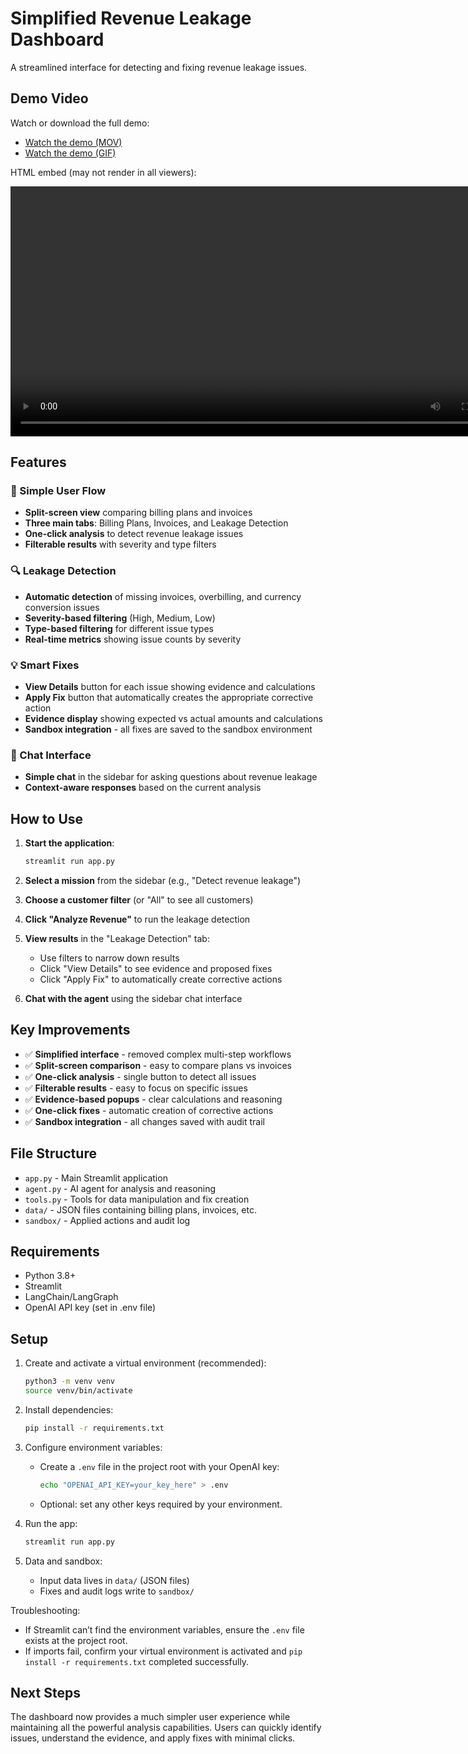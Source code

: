 # Simplified Revenue Leakage Dashboard

A streamlined interface for detecting and fixing revenue leakage issues.

## Demo Video

Watch or download the full demo:

- [Watch the demo (MOV)](media/demo.mov)
- [Watch the demo (GIF)](media/demo.gif)

HTML embed (may not render in all viewers):

<video src="media/demo.mov" controls width="800"></video>

## Features

### 🎯 Simple User Flow
- **Split-screen view** comparing billing plans and invoices
- **Three main tabs**: Billing Plans, Invoices, and Leakage Detection
- **One-click analysis** to detect revenue leakage issues
- **Filterable results** with severity and type filters

### 🔍 Leakage Detection
- **Automatic detection** of missing invoices, overbilling, and currency conversion issues
- **Severity-based filtering** (High, Medium, Low)
- **Type-based filtering** for different issue types
- **Real-time metrics** showing issue counts by severity

### 💡 Smart Fixes
- **View Details** button for each issue showing evidence and calculations
- **Apply Fix** button that automatically creates the appropriate corrective action
- **Evidence display** showing expected vs actual amounts and calculations
- **Sandbox integration** - all fixes are saved to the sandbox environment

### 💬 Chat Interface
- **Simple chat** in the sidebar for asking questions about revenue leakage
- **Context-aware responses** based on the current analysis

## How to Use

1. **Start the application**:
   ```bash
   streamlit run app.py
   ```

2. **Select a mission** from the sidebar (e.g., "Detect revenue leakage")

3. **Choose a customer filter** (or "All" to see all customers)

4. **Click "Analyze Revenue"** to run the leakage detection

5. **View results** in the "Leakage Detection" tab:
   - Use filters to narrow down results
   - Click "View Details" to see evidence and proposed fixes
   - Click "Apply Fix" to automatically create corrective actions

6. **Chat with the agent** using the sidebar chat interface

## Key Improvements

- ✅ **Simplified interface** - removed complex multi-step workflows
- ✅ **Split-screen comparison** - easy to compare plans vs invoices
- ✅ **One-click analysis** - single button to detect all issues
- ✅ **Filterable results** - easy to focus on specific issues
- ✅ **Evidence-based popups** - clear calculations and reasoning
- ✅ **One-click fixes** - automatic creation of corrective actions
- ✅ **Sandbox integration** - all changes saved with audit trail

## File Structure

- `app.py` - Main Streamlit application
- `agent.py` - AI agent for analysis and reasoning
- `tools.py` - Tools for data manipulation and fix creation
- `data/` - JSON files containing billing plans, invoices, etc.
- `sandbox/` - Applied actions and audit log

## Requirements

- Python 3.8+
- Streamlit
- LangChain/LangGraph
- OpenAI API key (set in .env file)

## Setup

1. Create and activate a virtual environment (recommended):
   ```bash
   python3 -m venv venv
   source venv/bin/activate
   ```

2. Install dependencies:
   ```bash
   pip install -r requirements.txt
   ```

3. Configure environment variables:
   - Create a `.env` file in the project root with your OpenAI key:
     ```bash
     echo "OPENAI_API_KEY=your_key_here" > .env
     ```
   - Optional: set any other keys required by your environment.

4. Run the app:
   ```bash
   streamlit run app.py
   ```

5. Data and sandbox:
   - Input data lives in `data/` (JSON files)
   - Fixes and audit logs write to `sandbox/`

Troubleshooting:
- If Streamlit can’t find the environment variables, ensure the `.env` file exists at the project root.
- If imports fail, confirm your virtual environment is activated and `pip install -r requirements.txt` completed successfully.



## Next Steps

The dashboard now provides a much simpler user experience while maintaining all the powerful analysis capabilities. Users can quickly identify issues, understand the evidence, and apply fixes with minimal clicks.
